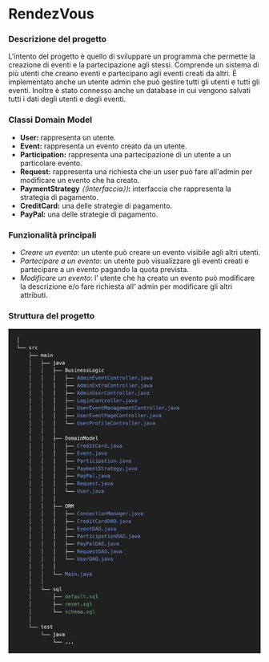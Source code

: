 # RendezVous

### Descrizione del progetto

L'intento del progetto è quello di sviluppare un programma che permette la creazione di eventi e la partecipazione agli stessi. 
Comprende un sistema di più utenti che creano eventi e partecipano agli eventi creati da altri. 
È implementato anche un utente admin che può gestire tutti gli utenti e tutti gli eventi. 
Inoltre è stato connesso anche un database in cui vengono salvati tutti i dati degli utenti e degli eventi.

### Classi Domain Model

- **User:** rappresenta un utente.
- **Event:** rappresenta un evento creato da un utente.
- **Participation:** rappresenta una partecipazione di un utente a un particolare evento.
- **Request:** rappresenta una richiesta che un user può fare all'admin per modificare un evento che ha creato.
- **PaymentStrategy** *⟨⟨interfaccia⟩⟩***:** interfaccia che rappresenta la strategia di pagamento.
- **CreditCard:** una delle strategie di pagamento.
- **PayPal:** una delle strategie di pagamento.

### Funzionalità principali

- *Creare un evento*: un utente può creare un evento visibile agli altri utenti.
- *Partecipare a un evento*: un utente può visualizzare gli eventi creati e partecipare a un evento pagando la quota prevista.
- *Modificare un evento*: lʼ utente che ha creato un evento può modificare la descrizione e/o fare richiesta all' admin per modificare gli altri attributi.


### Struttura del progetto

![Struttura del progetto](../diagrams/project_structure/project_structure_tmp.png)